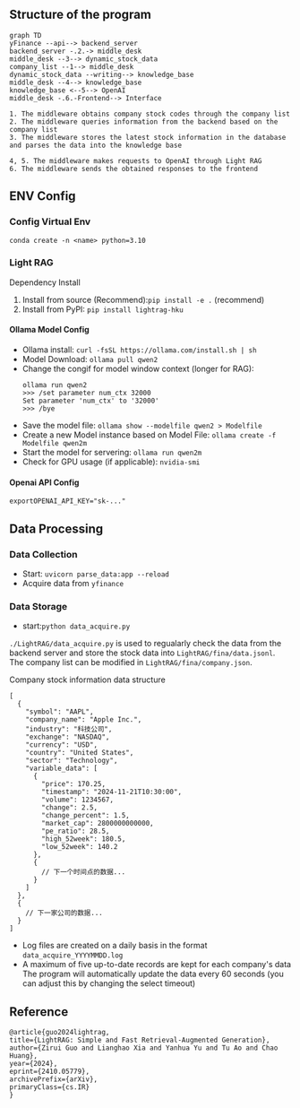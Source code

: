 ## Structure of the program

```mermaid
graph TD
yFinance --api--> backend_server
backend_server -.2.-> middle_desk
middle_desk --3--> dynamic_stock_data
company_list --1--> middle_desk
dynamic_stock_data --writing--> knowledge_base
middle_desk --4--> knowledge_base
knowledge_base <--5--> OpenAI
middle_desk -.6.-Frontend--> Interface
```
```
1. The middleware obtains company stock codes through the company list
2. The middleware queries information from the backend based on the company list
3. The middleware stores the latest stock information in the database and parses the data into the knowledge base

4, 5. The middleware makes requests to OpenAI through Light RAG
6. The middleware sends the obtained responses to the frontend
```
## ENV Config
### Config Virtual Env
`conda create -n <name> python=3.10`

### Light RAG
Dependency Install
1. Install from source (Recommend):`pip install -e .` (recommend)
2. Install from PyPI: `pip install lightrag-hku`
#### Ollama Model Config
- Ollama install: `curl -fsSL https://ollama.com/install.sh | sh`
- Model Download: `ollama pull qwen2`
- Change the congif for model window context (longer for RAG): 
    ```
    ollama run qwen2
    >>> /set parameter num_ctx 32000
    Set parameter 'num_ctx' to '32000'
    >>> /bye
    ```
- Save the model file: `ollama show --modelfile qwen2 > Modelfile`
- Create a new Model instance based on Model File: `ollama create -f Modelfile qwen2m`
- Start the model for servering: `ollama run qwen2m`
- Check for GPU usage (if applicable): `nvidia-smi`

#### Openai API Config
`exportOPENAI_API_KEY="sk-..."` 



### 
## Data Processing
### Data Collection
- Start: `uvicorn parse_data:app --reload` 
- Acquire data from `yfinance`

### Data Storage
- start:`python data_acquire.py`

`./LightRAG/data_acquire.py` is used to regualarly check the data from the backend server and store the stock data into `LightRAG/fina/data.jsonl`. The company list can be modified in `LightRAG/fina/company.json`.

Company stock information data structure
```
[
  {
    "symbol": "AAPL",
    "company_name": "Apple Inc.",
    "industry": "科技公司",
    "exchange": "NASDAQ",
    "currency": "USD",
    "country": "United States",
    "sector": "Technology",
    "variable_data": [
      {
        "price": 170.25,
        "timestamp": "2024-11-21T10:30:00",
        "volume": 1234567,
        "change": 2.5,
        "change_percent": 1.5,
        "market_cap": 2800000000000,
        "pe_ratio": 28.5,
        "high_52week": 180.5,
        "low_52week": 140.2
      },
      {
        // 下一个时间点的数据...
      }
    ]
  },
  {
    // 下一家公司的数据...
  }
]
```

- Log files are created on a daily basis in the format `data_acquire_YYYYMMDD.log`
- A maximum of five up-to-date records are kept for each company's data
The program will automatically update the data every 60 seconds (you can adjust this by changing the select timeout)

## Reference
```
@article{guo2024lightrag,
title={LightRAG: Simple and Fast Retrieval-Augmented Generation},
author={Zirui Guo and Lianghao Xia and Yanhua Yu and Tu Ao and Chao Huang},
year={2024},
eprint={2410.05779},
archivePrefix={arXiv},
primaryClass={cs.IR}
}
```